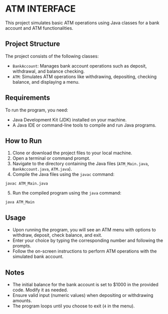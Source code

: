 # ATM INTERFACE

This project simulates basic ATM operations using Java classes for a bank account and ATM functionalities.

## Project Structure

The project consists of the following classes:
- `BankAccount`: Manages bank account operations such as deposit, withdrawal, and balance checking.
- `ATM`: Simulates ATM operations like withdrawing, depositing, checking balance, and displaying a menu.

## Requirements

To run the program, you need:
- Java Development Kit (JDK) installed on your machine.
- A Java IDE or command-line tools to compile and run Java programs.

## How to Run

1. Clone or download the project files to your local machine.
2. Open a terminal or command prompt.
3. Navigate to the directory containing the Java files (`ATM_Main.java`, `BankAccount.java`, `ATM.java`).
4. Compile the Java files using the `javac` command:
```
javac ATM_Main.java
```
5. Run the compiled program using the `java` command:
```
java ATM_Main
```


## Usage

- Upon running the program, you will see an ATM menu with options to withdraw, deposit, check balance, and exit.
- Enter your choice by typing the corresponding number and following the prompts.
- Follow the on-screen instructions to perform ATM operations with the simulated bank account.

## Notes

- The initial balance for the bank account is set to $1000 in the provided code. Modify it as needed.
- Ensure valid input (numeric values) when depositing or withdrawing amounts.
- The program loops until you choose to exit (`4` in the menu).
